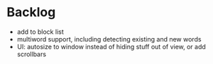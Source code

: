 # Backlog

- add to block list
- multiword support, including detecting existing and new words
- UI: autosize to window instead of hiding stuff out of view, or add scrollbars